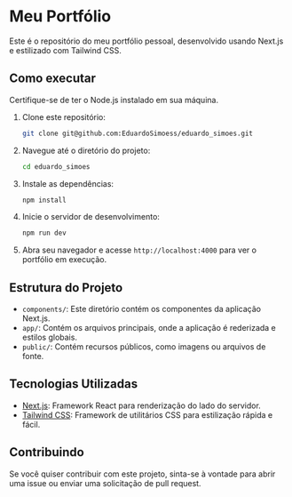 # Meu Portfólio

Este é o repositório do meu portfólio pessoal, desenvolvido usando Next.js e estilizado com Tailwind CSS.

## Como executar

Certifique-se de ter o Node.js instalado em sua máquina.

1. Clone este repositório:

    ```bash
    git clone git@github.com:EduardoSimoess/eduardo_simoes.git
    ```

2. Navegue até o diretório do projeto:

    ```bash
    cd eduardo_simoes
    ```

3. Instale as dependências:

    ```bash
    npm install
    ```

4. Inicie o servidor de desenvolvimento:

    ```bash
    npm run dev
    ```

5. Abra seu navegador e acesse `http://localhost:4000` para ver o portfólio em execução.

## Estrutura do Projeto

- `components/`: Este diretório contém os componentes da aplicação Next.js.
- `app/`: Contém os arquivos principais, onde a aplicação é rederizada e estilos globais.
- `public/`: Contém recursos públicos, como imagens ou arquivos de fonte.

## Tecnologias Utilizadas

- [Next.js](https://nextjs.org/): Framework React para renderização do lado do servidor.
- [Tailwind CSS](https://tailwindcss.com/): Framework de utilitários CSS para estilização rápida e fácil.

## Contribuindo

Se você quiser contribuir com este projeto, sinta-se à vontade para abrir uma issue ou enviar uma solicitação de pull request.

